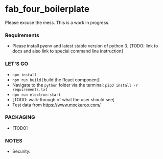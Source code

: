 # fab_four_boilerplate

Please excuse the mess. This is a work in progress.

### Requirements
* Please install pyenv and latest stable version of python 3. [TODO: link to docs and also link to special command line instruction]

### LET'S GO
* `npm install`
* `npm run build` [build the React component]
* Navigate to the `python` folder via the terminal: `pip3 install -r requirements.txt`
* `npm run electron-start`
* [TODO: walk-through of what the user should see]
* Test data from https://www.mockaroo.com/

### PACKAGING
* [TODO]

### NOTES
* Security. 
